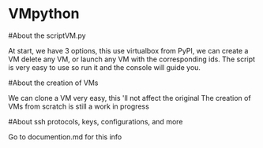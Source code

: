 # VMpython

#About the scriptVM.py

At start, we have 3 options, this use virtualbox from PyPI, we can create a VM
delete any VM, or launch any VM with the corresponding ids. The script is very easy
to use so run it and the console will guide you.

#About the creation of VMs

We can clone a VM very easy, this 'll not affect the original
The creation of VMs from scratch is still a work in progress

#About ssh protocols, keys, configurations, and more

Go to documention.md for this info

